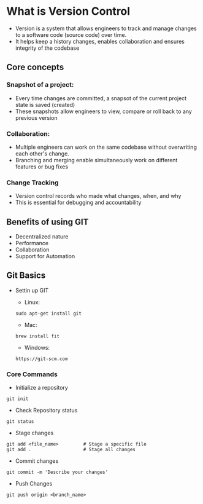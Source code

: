 <!-- VERSION CONTROL -->

# What is Version Control

- Version is a system that allows engineers to track and manage changes to a software code (source code) over time.
- It helps keep a history changes, enables collaboration and ensures integrity of the codebase

## Core concepts

### Snapshot of a project:

- Every time changes are committed, a snapsot of the current project state is saved (created)
- These snapshots allow engineers to view, compare or roll back to any previous version

### Collaboration:

- Multiple engineers can work on the same codebase without overwriting each other's change.
- Branching and merging enable simultaneously work on different features or bug fixes

### Change Tracking

- Version control records who made what changes, when, and why
- This is essential for debugging and accountability

## Benefits of using GIT

- Decentralized nature
- Performance
- Collaboration
- Support for Automation

## Git Basics

- Settin up GIT

  - Linux:

  ```
  sudo apt-get install git
  ```

  - Mac:

  ```
  brew install fit
  ```

  - Windows:

  ```
  https://git-scm.com
  ```

### Core Commands

- Initialize a repository

```
git init
```

- Check Repository status

```
git status
```

- Stage changes

```
git add <file_name>         # Stage a specific file
git add .                   # Stage all changes
```

- Commit changes

```
git commit -m 'Describe your changes'
```

- Push Changes

```
git push origin <branch_name>
```
